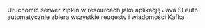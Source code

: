 Uruchomić serwer zipkin w resourcach jako aplikację Java
SLeuth automatycznie zbiera wszystkie reuqesty i wiadomości Kafka.